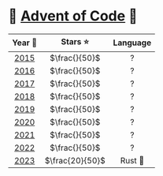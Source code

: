 # 🎄 [Advent of Code](https://adventofcode.com/) 🎄

<!-- |                     Year 📅                      |    Stars ⭐     | Language |
| :----------------------------------------------: | :-------------: | :------: |
| [2015](Advent-of-Code/tree/main/2015/README.md)  |  $\frac{}{50}$  |    ?     |
| [2016](Advent-of-Code/tree/main/2016/README.md)  |  $\frac{}{50}$  |    ?     |
| [2017](Advent-of-Code/tree/main/2017/README.md)  |  $\frac{}{50}$  |    ?     |
| [2018](/Advent-of-Code/tree/main/2018/README.md) |  $\frac{}{50}$  |    ?     |
| [2019](Advent-of-Code/tree/main/2019/README.md)  |  $\frac{}{50}$  |    ?     |
|         [2020](tree/main/2020/README.md)         |  $\frac{}{50}$  |    ?     |
|         [2021](tree/main/2021/README.md)         |  $\frac{}{50}$  |    ?     |
|             [2022](/2022/README.md)              |  $\frac{}{50}$  |    ?     |
|              [2023](2023/README.md)              | $\frac{20}{50}$ | Rust 🦀  | -->

|              Year 📅              |    Stars ⭐     | Language |
| :-------------------------------: | :-------------: | :------: |
| [2015](/tree/main/2015/README.md) |  $\frac{}{50}$  |    ?     |
| [2016](/tree/main/2016/README.md) |  $\frac{}{50}$  |    ?     |
| [2017](/tree/main/2017/README.md) |  $\frac{}{50}$  |    ?     |
| [2018](/tree/main/2018/README.md) |  $\frac{}{50}$  |    ?     |
| [2019](/tree/main/2019/README.md) |  $\frac{}{50}$  |    ?     |
| [2020](/tree/main/2020/README.md) |  $\frac{}{50}$  |    ?     |
| [2021](/tree/main/2021/README.md) |  $\frac{}{50}$  |    ?     |
| [2022](/tree/main/2022/README.md) |  $\frac{}{50}$  |    ?     |
| [2023](/tree/main/2023/README.md) | $\frac{20}{50}$ | Rust 🦀  |
